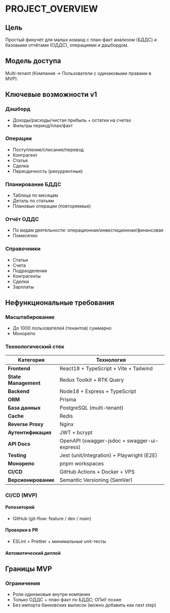 # PROJECT_OVERVIEW

## Цель

Простый финучёт для малых команд с план-факт анализом (БДДС) и базовыми отчётами (ОДДС), операциями и дашбордом.

## Модель доступа

Multi-tenant (Компания → Пользователи с одинаковыми правами в MVP).

## Ключевые возможности v1

### Дашборд

- Доходы/расходы/чистая прибыль + остатки на счетах
- Фильтры период/план/факт

### Операции

- Поступление/списание/перевод
- Контрагент
- Статья
- Сделка
- Периодичность (рекуррентные)

### Планирование БДДС

- Таблица по месяцам
- Деталь по статьям
- Плановые операции (повторяемые)

### Отчёт ОДДС

- По видам деятельности: операционная/инвестиционная/финансовая
- Помесячно

### Справочники

- Статьи
- Счета
- Подразделения
- Контрагенты
- Сделки
- Зарплаты

## Нефункциональные требования

### Масштабирование

- До 1000 пользователей (тенантов) суммарно
- Монорепо

### Технологический стек

| Категория            | Технология                                   |
| -------------------- | -------------------------------------------- |
| **Frontend**         | React18 + TypeScript + Vite + Tailwind       |
| **State Management** | Redux Toolkit + RTK Query                    |
| **Backend**          | Node18 + Express + TypeScript                |
| **ORM**              | Prisma                                       |
| **База данных**      | PostgreSQL (multi-tenant)                    |
| **Cache**            | Redis                                        |
| **Reverse Proxy**    | Nginx                                        |
| **Аутентификация**   | JWT + bcrypt                                 |
| **API Docs**         | OpenAPI (swagger-jsdoc + swagger-ui-express) |
| **Testing**          | Jest (unit/integration) + Playwright (E2E)   |
| **Монорепо**         | pnpm workspaces                              |
| **CI/CD**            | GitHub Actions + Docker + VPS                |
| **Версионирование**  | Semantic Versioning (SemVer)                 |

### CI/CD (MVP)

#### Репозиторий

- GitHub (git-flow: feature / dev / main)

#### Проверки в PR

- ESLint + Prettier + минимальные unit-тесты

#### Автоматический деплой

## Границы MVP

### Ограничения

- Роли одинаковые внутри компании
- Только ОДДС + план-факт по БДДС; ОПиУ позже
- Без импорта банковских выписок (можно добавить как next step)
